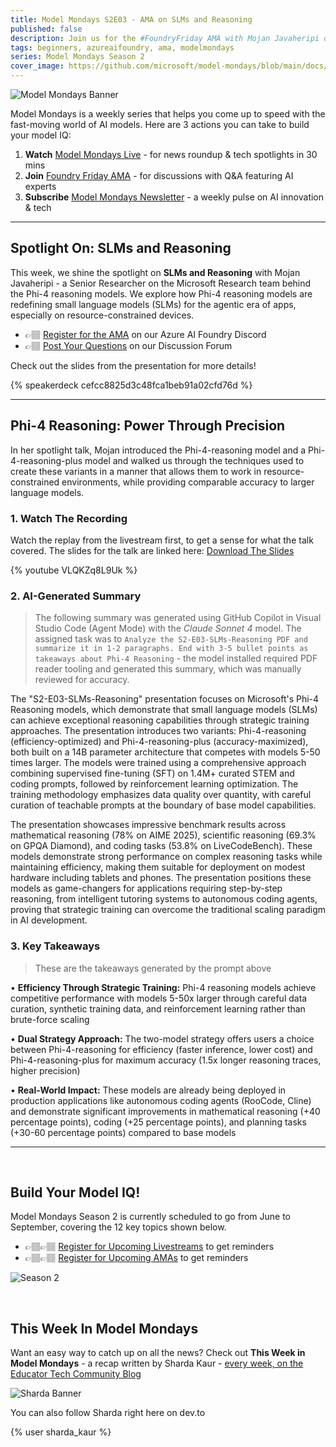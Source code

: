 ```yaml
---
title: Model Mondays S2E03 - AMA on SLMs and Reasoning
published: false
description: Join us for the #FoundryFriday AMA with Mojan Javaheripi on Jul 3 to talk about SLMs and Reasoning - https://aka.ms/model-mondays/discord
tags: beginners, azureaifoundry, ama, modelmondays
series: Model Mondays Season 2
cover_image: https://github.com/microsoft/model-mondays/blob/main/docs/season-02/img/S2-E3-AMA.png?raw=true
---
```


![Model Mondays Banner](https://dev-to-uploads.s3.amazonaws.com/uploads/articles/ifnd5j9v3lbqzkctlvx1.png)

Model Mondays is a weekly series that helps you come up to speed with the fast-moving world of AI models. Here are 3 actions you can take to build your model IQ:

1. **Watch** [Model Mondays Live](https://aka.ms/model-mondays/live) - for news roundup & tech spotlights in 30 mins
2. **Join** [Foundry Friday AMA](https://aka.ms/model-mondays/forum) - for discussions with Q&A featuring AI experts
3. **Subscribe** [Model Mondays Newsletter](https://aka.ms/model-mondays/newsletter) - a weekly pulse on AI innovation & tech

---

## Spotlight On: SLMs and Reasoning

This week, we shine the spotlight on **SLMs and Reasoning** with Mojan Javaheripi - a Senior Researcher on the Microsoft Research team behind the Phi-4 reasoning models. We explore how Phi-4 reasoning models are redefining small language models (SLMs) for the agentic era of apps, especially on resource-constrained devices.

- 👉🏽 [Register for the AMA](https://discord.gg/azureaifoundry?event=1382861149288005693) on our Azure AI Foundry Discord
- 👉🏽 [Post Your Questions](https://github.com/orgs/azure-ai-foundry/discussions/76) on our Discussion Forum

Check out the slides from the presentation for more details!

{% speakerdeck cefcc8825d3c48fca1beb91a02cfd76d %}

---

## Phi-4 Reasoning: Power Through Precision

In her spotlight talk, Mojan introduced the Phi-4-reasoning model and a Phi-4-reasoning-plus model and walked us through the techniques used to create these variants in a manner that allows them to work in resource-constrained environments, while providing comparable accuracy to larger language models.

### 1. Watch The Recording

Watch the replay from the livestream first, to get a sense for what the talk covered. The slides for the talk are linked here: [Download The Slides](./../../../labs/season-02/pdf/S2-E03-SLMs-Reasoning.pdf)

{% youtube VLQKZq8L9Uk %}

### 2. AI-Generated Summary

> The following summary was generated using GitHub Copilot in Visual Studio Code (Agent Mode) with the _Claude Sonnet 4_ model. The assigned task was to `Analyze the S2-E03-SLMs-Reasoning PDF and summarize it in 1-2 paragraphs. End with 3-5 bullet points as takeaways about Phi-4 Reasoning` - the model installed required PDF reader tooling and generated this summary, which was manually reviewed for accuracy.

The "S2-E03-SLMs-Reasoning" presentation focuses on Microsoft's Phi-4 Reasoning models, which demonstrate that small language models (SLMs) can achieve exceptional reasoning capabilities through strategic training approaches. The presentation introduces two variants: Phi-4-reasoning (efficiency-optimized) and Phi-4-reasoning-plus (accuracy-maximized), both built on a 14B parameter architecture that competes with models 5-50 times larger. The models were trained using a comprehensive approach combining supervised fine-tuning (SFT) on 1.4M+ curated STEM and coding prompts, followed by reinforcement learning optimization. The training methodology emphasizes data quality over quantity, with careful curation of teachable prompts at the boundary of base model capabilities.

The presentation showcases impressive benchmark results across mathematical reasoning (78% on AIME 2025), scientific reasoning (69.3% on GPQA Diamond), and coding tasks (53.8% on LiveCodeBench). These models demonstrate strong performance on complex reasoning tasks while maintaining efficiency, making them suitable for deployment on modest hardware including tablets and phones. The presentation positions these models as game-changers for applications requiring step-by-step reasoning, from intelligent tutoring systems to autonomous coding agents, proving that strategic training can overcome the traditional scaling paradigm in AI development.

### 3. **Key Takeaways**

> These are the takeaways generated by the prompt above

• **Efficiency Through Strategic Training:** Phi-4 reasoning models achieve competitive performance with models 5-50x larger through careful data curation, synthetic training data, and reinforcement learning rather than brute-force scaling

• **Dual Strategy Approach:** The two-model strategy offers users a choice between Phi-4-reasoning for efficiency (faster inference, lower cost) and Phi-4-reasoning-plus for maximum accuracy (1.5x longer reasoning traces, higher precision)

• **Real-World Impact:** These models are already being deployed in production applications like autonomous coding agents (RooCode, Cline) and demonstrate significant improvements in mathematical reasoning (+40 percentage points), coding (+25 percentage points), and planning tasks (+30-60 percentage points) compared to base models

---

<br/>

## Build Your Model IQ!

Model Mondays Season 2 is currently scheduled to go from June to September, covering the 12 key topics shown below.

- 👉🏽👉🏽 [Register for Upcoming Livestreams](https://aka.ms/model-mondays/rsvp) to get reminders
- 👉🏽👉🏽 [Register for Upcoming AMAs](https://github.com/orgs/azure-ai-foundry/discussions/54) to get reminders

![Season 2](https://github.com/microsoft/model-mondays/blob/main/docs/season-02/img/S2-Agenda.png?raw=true)

<br/>

## This Week In Model Mondays

Want an easy way to catch up on all the news? Check out **This Week in Model Mondays** - a recap written by Sharda Kaur - [every week, on the Educator Tech Community Blog](https://aka.ms/faculty)

![Sharda Banner](https://github.com/microsoft/model-mondays/blob/main/docs/season-02/img/people/S2-Sharda.png?raw=true)

You can also follow Sharda right here on dev.to

{% user sharda_kaur %}

